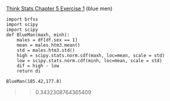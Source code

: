 [Think Stats Chapter 5 Exercise 1](http://greenteapress.com/thinkstats2/html/thinkstats2006.html#toc50) (blue men)

>> 
```
import brfss
import scipy
import scipy
def BlueMan(maxh, minh):    
    males = df[df.sex == 1]
    mean = males.htm3.mean()
    std = males.htm3.std()
    high = scipy.stats.norm.cdf(maxh, loc=mean, scale = std)
    low = scipy.stats.norm.cdf(minh, loc=mean, scale = std)
    dif = high - low
    return di

BlueMan(185.42,177.8)
```
>> 0.3432308764365409
